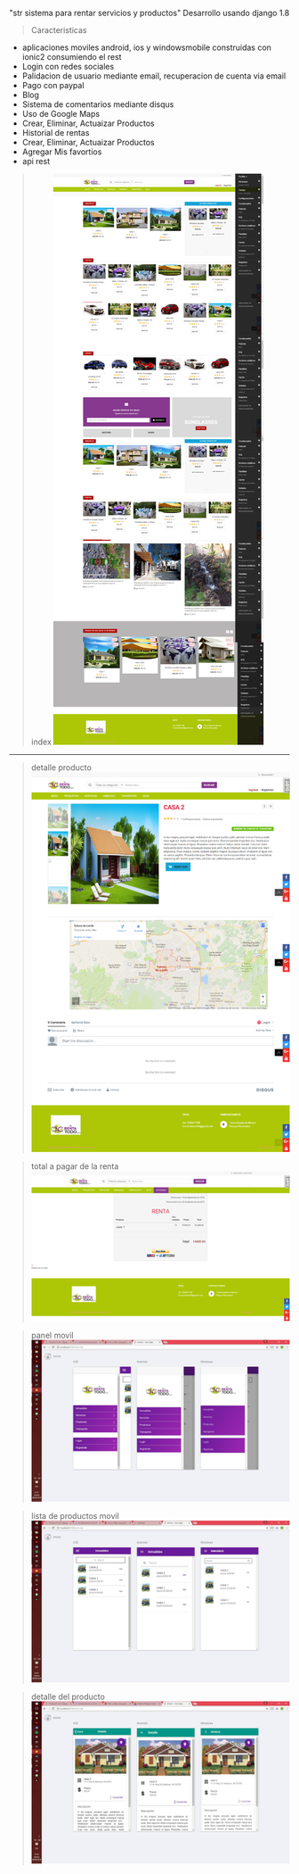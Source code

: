 "str sistema para rentar servicios y productos" 
Desarrollo usando django 1.8 
 
 >Caracteristicas
 
 
* aplicaciones moviles android, ios y windowsmobile construidas con ionic2 consumiendo el rest
* Login con redes sociales
* Palidacion de usuario mediante email, recuperacion de cuenta via email
* Pago con paypal
* Blog
* Sistema de comentarios mediante disqus
* Uso de Google Maps
* Crear, Eliminar, Actuaizar Productos
* Historial de rentas
* Crear, Eliminar, Actuaizar Productos
* Agregar Mis favortios
* api rest
 
 > index
![Image](imgs/1.png)
---
> detalle producto
![Image](imgs/2.png)

> total a pagar de la  renta
![Image](imgs/3.png)

> panel movil
![Image](imgs/m1panel.png)

> lista de productos  movil
![Image](imgs/m2list.png)

> detalle del producto
![Image](imgs/m3itemdetail.png)